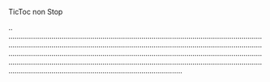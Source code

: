 TicToc non Stop

..
.....................................................................................................................................................................................................................................................................................................................................................................................................................................................................................................................................................................................................